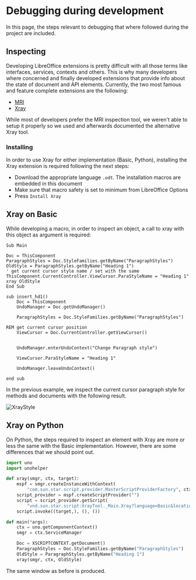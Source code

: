 # Debugging during development
In this page, the steps relevant to debugging that where followed during the project are included. 

## Inspecting
Developing LibreOffice extensions is pretty difficult with all those terms like interfaces, services, contexts and others. This is why many developers where concerned and finally developed extensions that provide info about the state of document and API elements. Currently, the two most famous and feature complete extensions are the following:
* [MRI](https://extensions.libreoffice.org/extensions/mri-uno-object-inspection-tool)
* [Xray](http://berma.pagesperso-orange.fr/index2.html)

While most of developers prefer the MRI inspection tool, we weren't able to setup it properly so we used and afterwards documented the alternative Xray tool.

### Installing 
In order to use Xray for either implementation (Basic, Python), installing the Xray extension is required following the next steps:
* Download the appropriate language `.odt`. The installation macros are embedded in this document
* Make sure that macro safety is set to minimum from LibreOffice Options
* Press `Install Xray`

## Xray on Basic
While developing a macro, in order to inspect an object, a call to xray with this object as argument is required:
```Basic
Sub Main

Doc = ThisComponent
ParagraphStyles = Doc.StyleFamilies.getByName("ParagraphStyles")
OldStyle = ParagraphStyles.getByName("Heading 1")
' get current cursor style name / set with the same 
ThisComponent.CurrentController.ViewCursor.ParaStyleName = "Heading 1"
xray OldStyle
End Sub

sub insert_hd1()
    Doc = ThisComponent
    UndoManager = Doc.getUndoManager()
    
    ParagraphStyles = Doc.StyleFamilies.getByName("ParagraphStyles")
    
REM get current cursor position
    ViewCursor = Doc.CurrentController.getViewCursor()
    

    UndoManager.enterUndoContext("Change Paragraph style")
    
    ViewCursor.ParaStyleName = "Heading 1"

    UndoManager.leaveUndoContext()

end sub
```
In the previous example, we inspect the current cursor paragraph style for methods and documents with the following result.  

![XrayStyle](https://i.imgur.com/4IQiAOD.png)   

## Xray on Python
On Python, the steps required to inspect an element with Xray are more or less the same with the Basic implementation. However, there are some differences that we should point out. 
```python
import uno
import unohelper

def xray(smgr, ctx, target):
    mspf = smgr.createInstanceWithContext(
        "com.sun.star.script.provider.MasterScriptProviderFactory", ctx)
    script_provider = mspf.createScriptProvider("")
    script = script_provider.getScript(
        "vnd.sun.star.script:XrayTool._Main.Xray?language=Basic&location=application")
    script.invoke((target,), (), ())

def main(*args):
    ctx = uno.getComponentContext()
    smgr = ctx.ServiceManager

    Doc = XSCRIPTCONTEXT.getDocument()
    ParagraphStyles = Doc.StyleFamilies.getByName("ParagraphStyles")
    OldStyle = ParagraphStyles.getByName("Heading 1")
    xray(smgr, ctx, OldStyle)
```

The same window as before is produced.